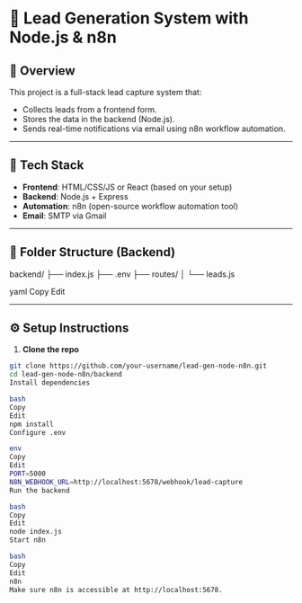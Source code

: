 # 🧲 Lead Generation System with Node.js & n8n

## 📌 Overview

This project is a full-stack lead capture system that:
- Collects leads from a frontend form.
- Stores the data in the backend (Node.js).
- Sends real-time notifications via email using n8n workflow automation.

---

## 🚀 Tech Stack

- **Frontend**: HTML/CSS/JS or React (based on your setup)
- **Backend**: Node.js + Express
- **Automation**: n8n (open-source workflow automation tool)
- **Email**: SMTP via Gmail

---

## 📂 Folder Structure (Backend)

backend/
├── index.js
├── .env
├── routes/
│ └── leads.js

yaml
Copy
Edit

---

## ⚙️ Setup Instructions

1. **Clone the repo**

```bash
git clone https://github.com/your-username/lead-gen-node-n8n.git
cd lead-gen-node-n8n/backend
Install dependencies

bash
Copy
Edit
npm install
Configure .env

env
Copy
Edit
PORT=5000
N8N_WEBHOOK_URL=http://localhost:5678/webhook/lead-capture
Run the backend

bash
Copy
Edit
node index.js
Start n8n

bash
Copy
Edit
n8n
Make sure n8n is accessible at http://localhost:5678.

